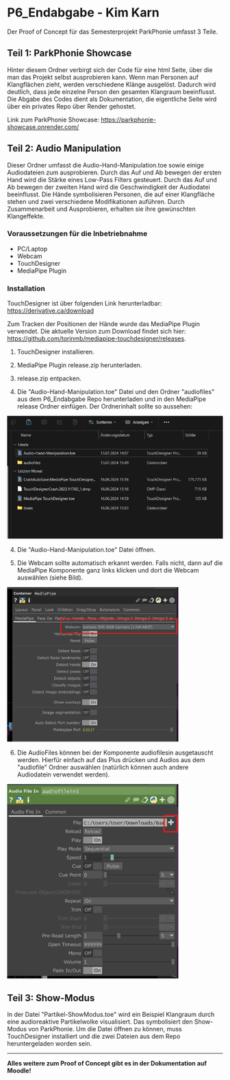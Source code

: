 # P6_Endabgabe - Kim Karn

Der Proof of Concept für das Semesterprojekt ParkPhonie umfasst 3 Teile. 

## Teil 1: ParkPhonie Showcase

Hinter diesem Ordner verbirgt sich der Code für eine html Seite, über die man das Projekt selbst ausprobieren kann. Wenn man Personen auf Klangflächen zieht, werden verschiedene Klänge ausgelöst. Dadurch wird deutlich, dass jede einzelne Person den gesamten Klangraum beeinflusst. Die Abgabe des Codes dient als Dokumentation, die eigentliche Seite wird über ein privates Repo über Render gehostet.

Link zum ParkPhonie Showcase: https://parkphonie-showcase.onrender.com/

## Teil 2: Audio Manipulation
Dieser Ordner umfasst die Audio-Hand-Manipulation.toe sowie einige Audiodateien zum ausprobieren. Durch das Auf und Ab bewegen der ersten Hand wird die Stärke eines Low-Pass Filters gesteuert. Durch das Auf und Ab bewegen der zweiten Hand wird die Geschwindigkeit der Audiodatei beeinflusst. Die Hände symbolisieren Personen, die auf einer Klangfläche stehen und zwei verschiedene Modifikationen auführen. Durch Zusammenarbeit und Ausprobieren, erhalten sie ihre gewünschten Klangeffekte.

### Voraussetzungen für die Inbetriebnahme
- PC/Laptop
- Webcam
- TouchDesigner
- MediaPipe Plugin

### Installation
TouchDesigner ist über folgenden Link herunterladbar: https://derivative.ca/download

Zum Tracken der Positionen der Hände wurde das MediaPipe Plugin verwendet. Die aktuelle Version zum Download findet sich hier: https://github.com/torinmb/mediapipe-touchdesigner/releases.

1. TouchDesigner installieren.

1. MediaPipe Plugin release.zip herunterladen.

2. release.zip entpacken.

3. Die "Audio-Hand-Manipulation.toe" Datei und den Ordner "audiofiles" aus dem P6_Endabgabe Repo herunterladen und in den MediaPipe release Ordner einfügen. Der Ordnerinhalt sollte so aussehen: 

<img src="explorer-screenshot.png" alt="screenshot" width="600"/>

4. Die "Audio-Hand-Manipulation.toe" Datei öffnen.

5. Die Webcam sollte automatisch erkannt werden. Falls nicht, dann auf die MediaPipe Komponente ganz links klicken und dort die Webcam auswählen (siehe Bild).

<img src="webcam.png" alt="screenshot" width="400"/>


6. Die AudioFiles können bei der Komponente audiofilesin ausgetauscht werden. Hierfür einfach auf das Plus drücken und Audios aus dem "audiofile" Ordner auswählen (natürlich können auch andere Audiodatein verwendet werden). 

<img src="audiofilein.png" alt="screenshot" width="400"/>

## Teil 3: Show-Modus
In der Datei "Partikel-ShowModus.toe" wird ein Beispiel Klangraum durch eine audioreaktive Partikelwolke visualisiert. Das symbolisiert den Show-Modus von ParkPhonie. Um die Datei öffnen zu können, muss TouchDesigner installiert und die zwei Dateien aus dem Repo heruntergeladen worden sein.

_________

<b>Alles weitere zum Proof of Concept gibt es in der Dokumentation auf Moodle!</b>